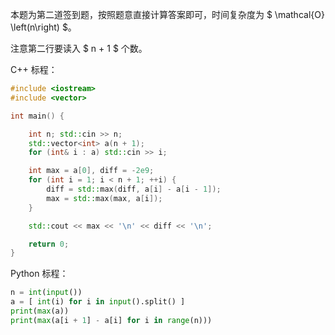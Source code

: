 本题为第二道签到题，按照题意直接计算答案即可，时间复杂度为 $ \mathcal{O} \left(n\right) $。

注意第二行要读入 $ n + 1 $ 个数。

C++ 标程：

```cpp
#include <iostream>
#include <vector>

int main() {

    int n; std::cin >> n;
    std::vector<int> a(n + 1);
    for (int& i : a) std::cin >> i;

    int max = a[0], diff = -2e9;
    for (int i = 1; i < n + 1; ++i) {
        diff = std::max(diff, a[i] - a[i - 1]);
        max = std::max(max, a[i]);
    }

    std::cout << max << '\n' << diff << '\n';

    return 0;
}

```

Python 标程：

```python
n = int(input())
a = [ int(i) for i in input().split() ]
print(max(a))
print(max(a[i + 1] - a[i] for i in range(n)))
```
